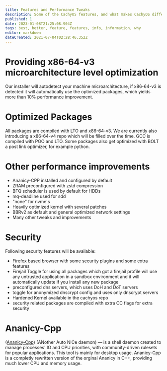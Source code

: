 ```yaml
---
title: Features and Performance Tweaks
description: Some of the CachyOS features, and what makes CachyOS different.
published: 1
date: 2023-01-08T21:25:08.904Z
tags: best, better, feature, features, info, information, why
editor: markdown
dateCreated: 2021-07-04T02:28:46.352Z
---
```


# Providing x86-64-v3 microarchitecture level optimization

Our installer will autodetect your machine microarchitecture, if x86-64-v3 is detected it will automatically use the optimized packages, which yields more than 10% performance improvement.

# Optimized Packages
All packages are compiled with LTO and x86-64-v3.
We are currently also introducing a x86-64-v4 repo which will be filled over the time.
GCC is compiled with PGO and LTO. Some packages also get optimized with BOLT a post link optimizer, for example python.

# Other performance improvements

- Ananicy-CPP installed and configured by default
- ZRAM preconfigured with zstd compression
- BFQ scheduler is used by default for HDDs
- mq-deadline used for sdd
- "none" for nvme's
- Heavily optimized kernel with several patches
- BBRv2 as default and general optimized network settings
- Many other tweaks and improvements

# Security

Following security features will be available:

- Firefox based browser with some security plugins and some extra features
- Firejail Toggle for using all packages which got a firejail profile will use any untrusted application in a sandbox environment and it will automatically update if you install any new package
- preconfigured dns servers, which uses DoH and DoT servers
- toggle for anonymized dnscrypt config and uses only dnscrypt servers
- Hardened Kernel available in the cachyos repo
- security related packages are compiled with extra CC flags for extra security

# Ananicy-Cpp

([Ananicy-Cpp](https://gitlab.com/ananicy-cpp/ananicy-cpp)) (ANother Auto NICe daemon) — is a shell daemon created to manage processes' IO and CPU priorities, with community-driven rulesets for popular applications. This tool is mainly for desktop usage. Ananicy-Cpp is a completly rewritten version of the orginal Ananicy in C++, providing much lower CPU and memory usage.
